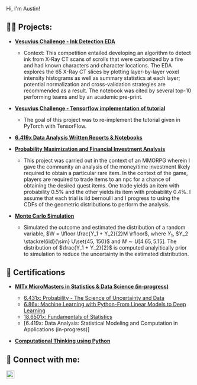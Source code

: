 Hi, I'm Austin! </h1>

<h2>👨‍💻 Projects:</h2>

- <b>[Vesuvius Challenge - Ink Detection EDA](https://www.kaggle.com/code/ajland/eda-a-slice-by-slice-analysis)</b>
  - Context: This competition entailed developing an algorithm to detect ink from X-Ray CT scans of scrolls that were carbonized by a fire and had known characters and character locations. The EDA explores the 65 X-Ray CT slices by plotting layer-by-layer voxel intensity histograms as well as summary statistics at each layer; potential normalization and cross-validation strategies are recommended as a result. The notebook was cited by several top-10 performing teams and by an academic pre-print.
- <b>[Vesuvius Challenge - Tensorflow implementation of tutorial](https://www.kaggle.com/code/ajland/tensorflow-implementation-of-tutorial)</b>
  - The goal of this project was to re-implement the tutorial given in PyTorch with TensorFlow.
- <b>[6.419x Data Analysis Written Reports & Notebooks](https://github.com/ajland/Data-Analysis-MITx/tree/main)</b>
- <b>[Probability Maximization and Financial Investment Analysis](https://colab.research.google.com/drive/1UvaRfXLXauDnjb3lnqos07DutVo9rI2X#scrollTo=_LKyKw83FOpA)</b>
  - This project was carried out in the context of an MMORPG wherein I gave the community an analysis of the money/time investment likely required to obtain a particular rare item. In the context of the game, players are required to trade items to an npc for a chance of obtaining the desired quest items. One trade yields an item with probability 0.5% and the other yields its item with probability 0.4%. I assume that each trial is iid bernoulli and I progress to using the CDFs of the geometric distributions to perform the analysis.

- <b>[Monte Carlo Simulation](https://colab.research.google.com/drive/1sLtN9e9t7z3k-ZuJJLcUr7lqT1RVcO8V?authuser=1#scrollTo=pXDS5Xa4MuHk)</b>
  - Simulated the outcome and estimated the distribution of a random variable, $W = \lfloor \frac{Y_1 + Y_2}{2}M \rfloor$, where $Y_1$, $Y_2 \stackrel{iid}{\sim} U\set{45, 150}$ and $M \sim U[4.65, 5.15]$. The distribution of $\frac{Y_1 + Y_2}{2}$ is computed analyitically prior to simulation to reduce the uncertainty in the estimated distribution.

<h2>📄 Certifications</h2>

- <b>[MITx MicroMasters in Statistics & Data Science (in-progress)](https://micromasters.mit.edu/ds/)</b>
  - [6.431x: Probability - The Science of Uncertainty and Data](https://courses.edx.org/certificates/a1ae3793d74e405eae95f872a8d2836f)
  - [6.86x: Machine Learning with Python-From Linear Models to Deep Learning](https://courses.edx.org/certificates/8cfc6d0b24c14cdd8e7184b838ac0648)
  - [18.6501x: Fundamentals of Statistics](https://courses.edx.org/certificates/6d377d04ed05420cac22d916ff1dd2fa?_gl=1*1nhksfe*_ga*MTg3MTc1OTcwNi4xNzEwOTQyOTI3*_ga_D3KS4KMDT0*MTcxMjIzNjIyNi4yMS4wLjE3MTIyMzYyMjYuNjAuMC4w)
  - [6.419x: Data Analysis: Statistical Modeling and Computation in Applications (in-progress)]
 
- <b>[Computational Thinking using Python](https://credentials.edx.org/credentials/c69ad50578ea4e83a727ea0c8e9df252/)</b>

<h2> 🤳 Connect with me:</h2>

[<img align="left" alt="JoshMadakor | LinkedIn" width="22px" src="https://cdn.jsdelivr.net/npm/simple-icons@v3/icons/linkedin.svg" />][linkedin]

[linkedin]: https://linkedin.com/in/austin-land

<!--
**ajland/ajland** is a ✨ _special_ ✨ repository because its `README.md` (this file) appears on your GitHub profile.

Here are some ideas to get you started:

- 🔭 I’m currently working on ...
- 🌱 I’m currently learning ...
- 👯 I’m looking to collaborate on ...
- 🤔 I’m looking for help with ...
- 💬 Ask me about ...
- 📫 How to reach me: ...
- 😄 Pronouns: ...
- ⚡ Fun fact: ...
-->
